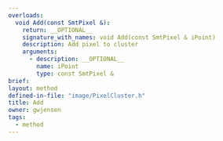 ```yaml
---
overloads:
  void Add(const SmtPixel &):
    return: __OPTIONAL__
    signature_with_names: void Add(const SmtPixel & iPoint)
    description: Add pixel to cluster
    arguments:
      - description: __OPTIONAL__
        name: iPoint
        type: const SmtPixel &
brief:
layout: method
defined-in-file: "image/PixelCluster.h"
title: Add
owner: gwjensen
tags:
  - method
---
```

